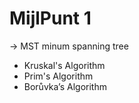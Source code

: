 # MijlPunt 1 #

-> MST minum spanning tree
* Kruskal's Algorithm
* Prim's Algorithm
* Borůvka’s Algorithm